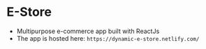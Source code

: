 # E-Store
* Multipurpose e-commerce app built with ReactJs
* The app is hosted here: `https://dynamic-e-store.netlify.com/`

